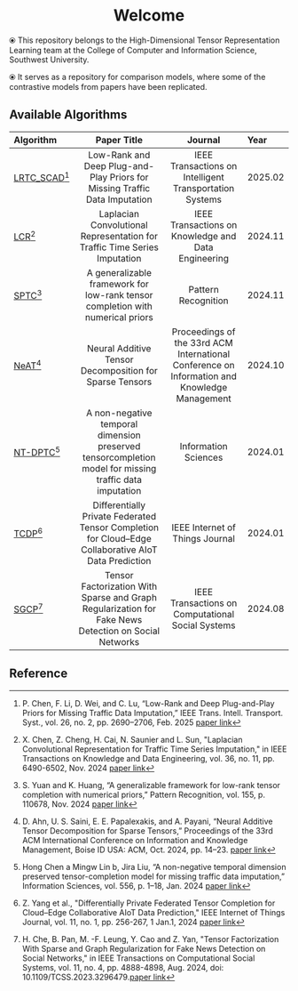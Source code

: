 <h1 align="center">Welcome</h1>

⦿ This repository belongs to the High-Dimensional Tensor Representation Learning team at the College of Computer and
Information Science, Southwest University.

⦿ It serves as a repository for comparison models, where some of the contrastive models from papers have been
replicated.

## Available Algorithms

| **Algorithm**                          |                                            **Paper Title**                                             |                                         **Journal**                                          | **Year**      |
|:---------------------------------------|:------------------------------------------------------------------------------------------------------:|:--------------------------------------------------------------------------------------------:|:--------------|
| [LRTC_SCAD](./LRTC_SCAD_FanWeiKai)[^1] |               Low-Rank and Deep Plug-and-Play Priors for Missing Traffic Data Imputation               |                   IEEE Transactions on Intelligent Transportation Systems                    | 2025.02 <br/> |
| [LCR](./LCR_YangLei)[^2]               |               Laplacian Convolutional Representation for Traffic Time Series Imputation                |                     IEEE Transactions on Knowledge and Data Engineering                      | 2024.11 <br/> |
| [SPTC](./SPTC_LiuQian)[^3]             |             A generalizable framework for low-rank tensor completion with numerical priors             |                                     Pattern Recognition                                      | 2024.11 <br/> |
| [NeAT](./NeAT_XieBoYu)[^4]             |                        Neural Additive Tensor Decomposition for Sparse Tensors                         | Proceedings of the 33rd ACM International Conference on Information and Knowledge Management | 2024.10 <br/> |
| [NT-DPTC](./NT_DPTC_LiuHua)[^5]        | A non-negative temporal dimension preserved tensorcompletion model for missing traffic data imputation |                                     Information Sciences                                     | 2024.01 <br/> |
| [TCDP](./TCDP_WuZhiXiang)[^6]          |  Differentially Private Federated Tensor Completion for Cloud–Edge Collaborative AIoT Data Prediction  |                               IEEE Internet of Things Journal                                | 2024.01 <br/> |
| [SGCP](./SGCP_WangQu)[^7]              |  Tensor Factorization With Sparse and Graph Regularization for Fake News Detection on Social Networks  |                       IEEE Transactions on Computational Social Systems                      | 2024.08 <br/> |

## Reference

[//]: # (Use APA reference style below)
[^1]: P. Chen, F. Li, D. Wei, and C. Lu, “Low-Rank and Deep Plug-and-Play Priors for Missing Traffic Data Imputation,”
IEEE Trans. Intell. Transport. Syst., vol. 26, no. 2, pp. 2690–2706, Feb. 2025
[paper link](https://doi.org/10.1109/TITS.2024.3493864)  
[^2]:X. Chen, Z. Cheng, H. Cai, N. Saunier and L. Sun, "Laplacian Convolutional Representation for Traffic Time Series
Imputation," in IEEE Transactions on Knowledge and Data Engineering, vol. 36, no. 11, pp. 6490-6502, Nov. 2024
[paper link](https://doi.org/10.1109/TKDE.2024.3419698)   
[^3]: S. Yuan and K. Huang, “A generalizable framework for low-rank tensor completion with numerical priors,” Pattern
Recognition, vol. 155, p. 110678, Nov. 2024 [paper link](https://doi.org/10.1016/j.patcog.2024.110678)  
[^4]:D. Ahn, U. S. Saini, E. E. Papalexakis, and A. Payani, “Neural Additive Tensor Decomposition for Sparse Tensors,”
Proceedings of the 33rd ACM International Conference on Information and Knowledge Management, Boise ID USA: ACM,
Oct. 2024, pp. 14–23. [paper link](https://doi.org/10.1145/3627673.3679833)  
[^5]: Hong Chen a Mingw Lin b, Jira Liu, “A non-negative temporal dimension preserved tensor-completion model for
missing traffic data imputation,” Information Sciences, vol. 556, p. 1–18, Jan. 2024
[paper link](https://www.sciencedirect.com/science/article/pii/S0020025523013828)  
[^6]: Z. Yang et al., "Differentially Private Federated Tensor Completion for Cloud–Edge Collaborative AIoT Data
Prediction," IEEE Internet of Things Journal, vol. 11, no. 1, pp. 256-267, 1 Jan.1,
2024 [paper link](https://doi.org/10.1109/JIOT.2023.3314460)  
[^7]: H. Che, B. Pan, M. -F. Leung, Y. Cao and Z. Yan, "Tensor Factorization With Sparse and Graph Regularization
for Fake News Detection on Social Networks," in IEEE Transactions on Computational Social Systems, vol. 11, no. 4,
pp. 4888-4898, Aug. 2024, doi: 10.1109/TCSS.2023.3296479.[paper link](https://doi.org/10.1109/JIOT.2023.3314460)
